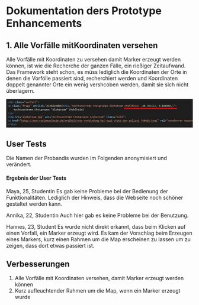 
# Dokumentation ders Prototype Enhancements

## 1. Alle Vorfälle mitKoordinaten versehen

Alle Vorfälle mit Koordinaten zu versehen damit Marker erzeugt werden können, ist wie die Recherche der ganzen Fälle, ein rießiger Zeitaufwand. Das Framework steht schon, es müss lediglich die Koordinaten der Orte in denen die Vorfölle passiert sind, recherchiert werden und Koordinaten doppelt genannter Orte ein wenig vershcoben werden, damit sie sich nicht überlagern.  

![Koordinaten](koordinaten.jpg)

## User Tests
Die Namen der Probandis wurden im Folgenden anonymisiert und verändert.

#### Ergebnis der User Tests 

Maya, 25, Studentin
Es gab keine Probleme bei der Bedienung der Funktionalitäten. Lediglich der Hinweis, dass die Webseite noch schöner gestaltet werden kann.

Annika, 22, Studentin
Auch hier gab es keine Probleme bei der Benutzung. 

Hannes, 23, Student
Es wurde nicht direkt erkannt, dass beim Klicken auf einen Vorfall, ein Marker erzeugt wird. Es kam der Vorschlag beim Erzeugen eines Markers, kurz einen Rahmen um die Map erscheinen zu lassen um zu zeigen, dass dort etwas passiert ist.  


## Verbesserungen
1. Alle Vorfälle mit Koordinaten versehen, damit Marker erzeugt werden können
2. Kurz aufleuchtender Rahmen um die Map, wenn ein Marker erzeugt wurde
